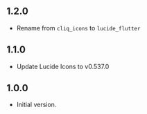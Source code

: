 ## 1.2.0

- Rename from `cliq_icons` to `lucide_flutter`

## 1.1.0

- Update Lucide Icons to v0.537.0 

## 1.0.0

- Initial version.
